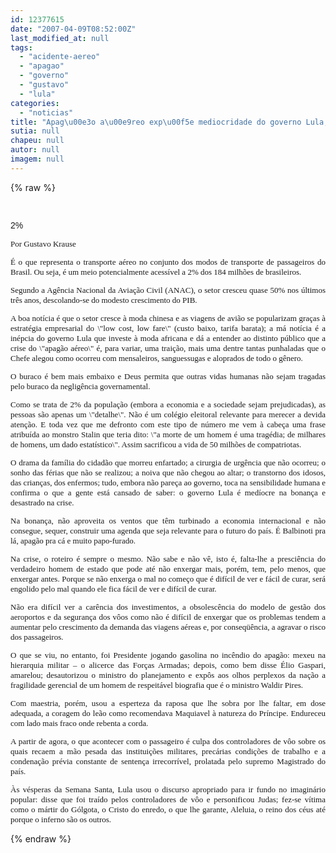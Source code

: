 ```yaml
---
id: 12377615
date: "2007-04-09T08:52:00Z"
last_modified_at: null
tags:
  - "acidente-aereo"
  - "apagao"
  - "governo"
  - "gustavo"
  - "lula"
categories:
  - "noticias"
title: "Apag\u00e3o a\u00e9reo exp\u00f5e mediocridade do governo Lula, diz Gustavo Krause"
sutia: null
chapeu: null
autor: null
imagem: null
---
```

{% raw %}
<p><FONT face=\"Times New Roman\"></p>
<p><P align=justify>&nbsp;</P></p>
<p><P align=justify></FONT><FONT face=Arial>2%</P></FONT><FONT face=Verdana size=2></p>
<p><P align=justify></P></p>
<p><P align=justify>Por Gustavo Krause</P></p>
<p><P align=justify></P></p>
<p><P align=justify>É o que representa o transporte aéreo no conjunto dos modos de transporte de passageiros do Brasil. Ou seja, é um meio potencialmente acessível a 2% dos 184 milhões de brasileiros. </P></p>
<p><P align=justify></P></p>
<p><P align=justify>Segundo a Agência Nacional da Aviação Civil (ANAC), o setor cresceu quase 50% nos últimos três anos, descolando-se do modesto crescimento do PIB. </P></p>
<p><P align=justify></P></p>
<p><P align=justify>A boa notícia é que o setor cresce à moda chinesa e as viagens de avião se popularizam graças à estratégia empresarial do \"low cost, low fare\" (custo baixo, tarifa barata); a má notícia é a inépcia do governo Lula que investe à moda africana e dá a entender ao distinto público que a crise do \"apagão aéreo\" é, para variar, uma traição, mais uma dentre tantas punhaladas que o Chefe alegou como ocorreu com mensaleiros, sanguessugas e aloprados de todo o gênero.</P></p>
<p><P align=justify></P></p>
<p><P align=justify>O buraco é bem mais embaixo e Deus permita que outras vidas humanas não sejam tragadas pelo buraco da negligência governamental.</P></p>
<p><P align=justify></P></p>
<p><P align=justify>Como se trata de 2% da população (embora a economia e a sociedade sejam prejudicadas), as pessoas são apenas um \"detalhe\". Não é um colégio eleitoral relevante para merecer a devida atenção. E toda vez que me defronto com este tipo de número me vem à cabeça uma frase atribuída ao monstro Stalin que teria dito: \"a morte de um homem é uma tragédia; de milhares de homens, um dado estatístico\". Assim sacrificou a vida de 50 milhões de compatriotas.</P></p>
<p><P align=justify></P></p>
<p><P align=justify>O drama da família do cidadão que morreu enfartado; a cirurgia de urgência que não ocorreu; o sonho das férias que não se realizou; a noiva que não chegou ao altar; o transtorno dos idosos, das crianças, dos enfermos; tudo, embora não pareça ao governo, toca na sensibilidade humana e confirma o que a gente está cansado de saber: o governo Lula é medíocre na bonança e desastrado na crise. </P></p>
<p><P align=justify></P></p>
<p><P align=justify>Na bonança, não aproveita os ventos que têm turbinado a economia internacional e não consegue, sequer, construir uma agenda que seja relevante para o futuro do país. É Balbinoti pra lá, apagão pra cá e muito papo-furado.</P></p>
<p><P align=justify></P></p>
<p><P align=justify>Na crise, o roteiro é sempre o mesmo. Não sabe e não vê, isto é, falta-lhe a presciência do verdadeiro homem de estado que pode até não enxergar mais, porém, tem, pelo menos, que enxergar antes. Porque se não enxerga o mal no começo que é difícil de ver e fácil de curar, será engolido pelo mal quando ele fica fácil de ver e difícil de curar. </P></p>
<p><P align=justify></P></p>
<p><P align=justify>Não era difícil ver a carência dos investimentos, a obsolescência do modelo de gestão dos aeroportos e da segurança dos vôos como não é difícil de enxergar que os problemas tendem a aumentar pelo crescimento da demanda das viagens aéreas e, por conseqüência, a agravar o risco dos passageiros.</P></p>
<p><P align=justify></P></p>
<p><P align=justify>O que se viu, no entanto, foi Presidente jogando gasolina no incêndio do apagão: mexeu na hierarquia militar – o alicerce das Forças Armadas; depois, como bem disse Élio Gaspari, amarelou; desautorizou o ministro do planejamento e expôs aos olhos perplexos da nação a fragilidade gerencial de um homem de respeitável biografia que é o ministro Waldir Pires.</P></p>
<p><P align=justify></P></p>
<p><P align=justify>Com maestria, porém, usou a esperteza da raposa que lhe sobra por lhe faltar, em dose adequada, a coragem do leão como recomendava Maquiavel à natureza do Príncipe. Endureceu com lado mais fraco onde rebenta a corda.</P></p>
<p><P align=justify></P></p>
<p><P align=justify>A partir de agora, o que acontecer com o passageiro é culpa dos controladores de vôo sobre os quais recaem a mão pesada das instituições militares, precárias condições de trabalho e a condenação prévia constante de sentença irrecorrível, prolatada pelo supremo Magistrado do país.</P></p>
<p><P align=justify></P></p>
<p><P align=justify>Às vésperas da Semana Santa, Lula usou o discurso apropriado para ir fundo no imaginário popular: disse que foi traído pelos controladores de vôo e personificou Judas; fez-se vítima como o mártir do Gólgota, o Cristo do enredo, o que lhe garante, Aleluia, o reino dos céus até porque o inferno são os outros.</P></FONT> </p>
{% endraw %}